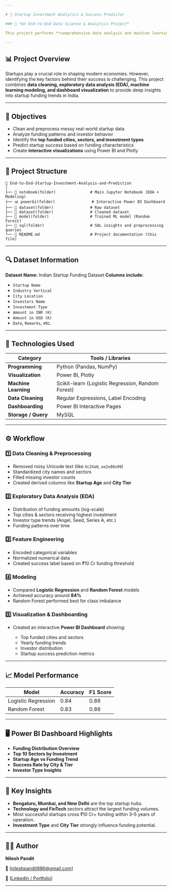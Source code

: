 ```yaml
---

# 🚀 Startup Investment Analytics & Success Predictor

### 🧠 *An End-to-End Data Science & Analytics Project*

This project performs **comprehensive data analysis and machine learning prediction** on Indian startup funding data. It aims to uncover **investment patterns, city-wise funding trends, sector growth, and predict startup success** based on funding and investor data.

---
```


## 📊 Project Overview

Startups play a crucial role in shaping modern economies. However, identifying the key factors behind their success is challenging.
This project combines **data cleaning, exploratory data analysis (EDA), machine learning modeling, and dashboard visualization** to provide deep insights into startup funding trends in India.

---

## 🧾 Objectives

* Clean and preprocess messy real-world startup data
* Analyze funding patterns and investor behavior
* Identify the **top funded cities, sectors, and investment types**
* Predict startup success based on funding characteristics
* Create **interactive visualizations** using Power BI and Plotly

---

## 📂 Project Structure

```
📁 End-to-End-Startup-Investment-Analysis-and-Prediction
│
├── 📘 notebook(folder)               # Main Jupyter Notebook (EDA + Modeling)
├── 📊 powerbi(folder)                # Interactive Power BI Dashboard
├── 📜 dataset(folder)                # Raw dataset
├── 🧹 dataset(folder)                # Cleaned dataset
├── 🤖 model(folder)                  # Trained ML model (Random Forest)
├── 🧮 sql(folder)                    # SQL insights and preprocessing queries           
└── 📄 README.md                      # Project documentation (this file)
```

---

## 🔍 Dataset Information

**Dataset Name:** Indian Startup Funding Dataset
**Columns include:**

* `Startup Name`
* `Industry Vertical`
* `City Location`
* `Investors Name`
* `Investment Type`
* `Amount in INR (K)`
* `Amount in USD (K)`
* `Date`, `Remarks`, etc.

---

## 🧩 Technologies Used

| Category             | Tools / Libraries                                 |
| -------------------- | ------------------------------------------------- |
| **Programming**      | Python (Pandas, NumPy)                            |
| **Visualization**    | Power BI, Plotly                                  |
| **Machine Learning** | Scikit-learn (Logistic Regression, Random Forest) |
| **Data Cleaning**    | Regular Expressions, Label Encoding               |
| **Dashboarding**     | Power BI Interactive Pages                        |
| **Storage / Query**  | MySQL                                             |

---

## ⚙️ Workflow

### 1️⃣ Data Cleaning & Preprocessing

* Removed noisy Unicode text (like `Xc2Xa0`, `xe2x80x99`)
* Standardized city names and sectors
* Filled missing investor counts
* Created derived columns like **Startup Age** and **City Tier**

### 2️⃣ Exploratory Data Analysis (EDA)

* Distribution of funding amounts (log-scale)
* Top cities & sectors receiving highest investment
* Investor type trends (Angel, Seed, Series A, etc.)
* Funding patterns over time

### 3️⃣ Feature Engineering

* Encoded categorical variables
* Normalized numerical data
* Created success label based on ₹10 Cr funding threshold

### 4️⃣ Modeling

* Compared **Logistic Regression** and **Random Forest** models
* Achieved accuracy around **84%**
* Random Forest performed best for class imbalance

### 5️⃣ Visualization & Dashboarding

* Created an interactive **Power BI Dashboard** showing:

  * Top funded cities and sectors
  * Yearly funding trends
  * Investor distribution
  * Startup success prediction metrics

---

## 📈 Model Performance

| Model               | Accuracy | F1 Score |
| ------------------- | -------- | -------- |
| Logistic Regression | 0.84     | 0.86     |
| Random Forest       | 0.83     | 0.86     |

---

## 🖥️ Power BI Dashboard Highlights

* **Funding Distribution Overview**
* **Top 10 Sectors by Investment**
* **Startup Age vs Funding Trend**
* **Success Rate by City & Tier**
* **Investor Type Insights**

---

## 🧠 Key Insights

* **Bengaluru, Mumbai, and New Delhi** are the top startup hubs.
* **Technology and FinTech** sectors attract the largest funding volumes.
* Most successful startups cross ₹10 Cr+ funding within 3–5 years of operation.
* **Investment Type** and **City Tier** strongly influence funding potential.

---

## 👨‍💻 Author

**Nilesh Pandit**

📧 [nileshpandit986@gmail.com]

💼 [[LinkedIn / Portfolio](https://www.linkedin.com/in/nilesh-pandit-40a129234/)]

---
